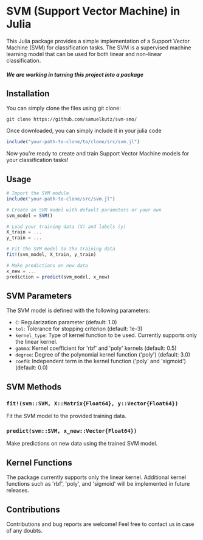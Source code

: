 # SVM (Support Vector Machine) in Julia

This Julia package provides a simple implementation of a Support Vector Machine (SVM) for classification tasks. The SVM is a supervised machine learning model that can be used for both linear and non-linear classification.

##### _We are working in turning this project into a package_

## Installation

You can simply clone the files using git clone:

```
git clone https://github.com/samuelkutz/svm-smo/
```


Once downloaded, you can simply include it in your julia code

```julia
include("your-path-to-clone/to/clone/src/svm.jl")
```

Now you're ready to create and train Support Vector Machine models for your classification tasks!

## Usage

```julia
# Import the SVM module
include("your-path-to-clone/src/svm.jl")

# Create an SVM model with default parameters or your own
svm_model = SVM() 

# Load your training data (X) and labels (y)
X_train = ...
y_train = ...

# Fit the SVM model to the training data
fit!(svm_model, X_train, y_train)

# Make predictions on new data
x_new = ...
prediction = predict(svm_model, x_new)
```

## SVM Parameters

The SVM model is defined with the following parameters:

- `C`: Regularization parameter (default: 1.0)
- `tol`: Tolerance for stopping criterion (default: 1e-3)
- `kernel_type`: Type of kernel function to be used. Currently supports only the linear kernel.
- `gamma`: Kernel coefficient for 'rbf' and 'poly' kernels (default: 0.5)
- `degree`: Degree of the polynomial kernel function ('poly') (default: 3.0)
- `coef0`: Independent term in the kernel function ('poly' and 'sigmoid') (default: 0.0)

## SVM Methods

### `fit!(svm::SVM, X::Matrix{Float64}, y::Vector{Float64})`

Fit the SVM model to the provided training data.

### `predict(svm::SVM, x_new::Vector{Float64})`

Make predictions on new data using the trained SVM model.

## Kernel Functions

The package currently supports only the linear kernel. Additional kernel functions such as 'rbf', 'poly', and 'sigmoid' will be implemented in future releases.

## Contributions

Contributions and bug reports are welcome! Feel free to contact us in case of any doubts.